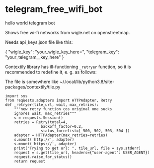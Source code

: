 # telegram_free_wifi_bot
hello world telegram bot

Shows free wi-fi networks from wigle.net on openstreetmap.

Needs api_keys.json file like this:

{
    "wigle_key": "your_wigle_key_here=",
    "telegram_key": "your_telegram__key_here"
}


Contextily library has ill-functioning `_retryer` function, so it is recommended to redefine it, e. g. as follows:

The file is somewhere like ~/.local/lib/python3.8/site-packages/contextily/tile.py

```
import sys
from requests.adapters import HTTPAdapter, Retry
def _retryer(tile_url, wait, max_retries):
    """new retry function cos original one sucks
    ignores wait, max_retries"""
    s = requests.Session()
    retries = Retry(total=4,
                backoff_factor=0.2,
                status_forcelist=[ 500, 502, 503, 504 ])
    adapter = HTTPAdapter(max_retries=retries)
    s.mount('http://', adapter)
    s.mount('https://', adapter)
    print("Trying to get url: ", tile_url, file = sys.stderr)
    request = s.get(tile_url, headers={"user-agent": USER_AGENT})
    request.raise_for_status()
    return request
```


